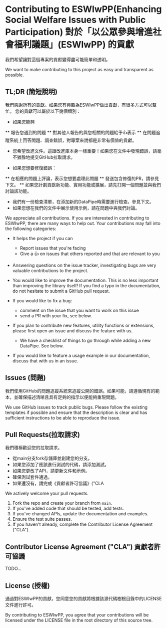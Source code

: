 # Contributing to ESWIwPP(Enhancing Social Welfare Issues with Public Participation) 對於「以公眾參與增進社會福利議題」(ESWIwPP) 的貢獻

我們希望讓對這個專案的貢獻變得盡可能簡單和透明。

We want to make contributing to this project as easy and transparent as possible.

## TL;DR (簡短說明)

我們感謝所有的貢獻。如果您有興趣為ESWIwPP做出貢獻，有很多方式可以幫忙。
您的貢獻可以屬於以下幾個類別：

* 如果您能夠

** 報告您遇到的問題
** 對其他人報告的與您相關的問題給予:+1:表示
** 在問題追蹤系統上回答問題、調查錯誤，對專案來說都是非常有價值的貢獻。

* 您希望改進文件。這跟改進庫本身一樣重要！如果您在文件中發現錯誤，請毫不猶豫地提交GitHub拉取請求。

* 如果您想要修復錯誤：

** 在相應的問題上評論，表示您想要處理此問題
** 發送包含修復的PR，請參見下文。
** 如果您計劃貢獻新功能、實用功能或擴展，請先打開一個問題並與我們討論該功能。

* 我們有一份檢查清單，在添加新的DataPipe時需要進行檢查。參見下文。
* 如果您想在我們的文件中展示使用示例，請在問題中與我們討論。

We appreciate all contributions. If you are interested in contributing to ESWIwPP, there are many ways to help out.
Your contributions may fall into the following categories:

- It helps the project if you can

  - Report issues that you're facing
  - Give a :+1: on issues that others reported and that are relevant to you

- Answering questions on the issue tracker, investigating bugs are very valuable contributions to the project.

- You would like to improve the documentation. This is no less important than improving the library itself! If you find
  a typo in the documentation, do not hesitate to submit a GitHub pull request.

- If you would like to fix a bug:

  - comment on the issue that you want to work on this issue
  - send a PR with your fix, see below.

- If you plan to contribute new features, utility functions or extensions, please first open an issue and discuss the
  feature with us.
  - We have a checklist of things to go through while adding a new DataPipe. See below.
- If you would like to feature a usage example in our documentation, discuss that with us in an issue.

## Issues (問題)

我們使用GitHub的問題追蹤系統來追蹤公開的錯誤。如果可能，請遵循現有的範本，並確保描述清晰且具有足夠的指示以便能夠重現問題。


We use GitHub issues to track public bugs. Please follow the existing templates if possible and ensure that the
description is clear and has sufficient instructions to be able to reproduce the issue.

## Pull Requests(拉取請求)

我們積極歡迎您的拉取請求。

* 從main分支fork存儲庫並創建您的分支。
* 如果您添加了應該進行測試的代碼，請添加測試。
* 如果您更改了API，請更新文件和示例。
* 確保測試套件通過。
* 如果還沒有，請完成《貢獻者許可協議》("CLA



We actively welcome your pull requests.

1. Fork the repo and create your branch from `main`.
2. If you've added code that should be tested, add tests.
3. If you've changed APIs, update the documentation and examples.
4. Ensure the test suite passes.
5. If you haven't already, complete the Contributor License Agreement ("CLA").

## Contributor License Agreement ("CLA") 貢獻者許可協議

TODO...

## License (授權)

通過對ESWIwPP的貢獻，您同意您的貢獻將根據該源代碼樹根目錄中的LICENSE文件進行許可。

By contributing to ESWIwPP, you agree that your contributions will be licensed under the LICENSE file in the root directory of this source tree.

